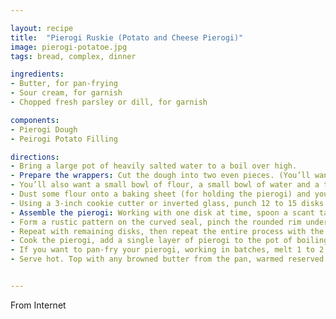 ```yaml
---

layout: recipe
title:  "Pierogi Ruskie (Potato and Cheese Pierogi)"
image: pierogi-potatoe.jpg
tags: bread, complex, dinner

ingredients:
- Butter, for pan-frying
- Sour cream, for garnish
- Chopped fresh parsley or dill, for garnish

components:
- Pierogi Dough
- Peirogi Potato Filling

directions:
- Bring a large pot of heavily salted water to a boil over high.
- Prepare the wrappers: Cut the dough into two even pieces. (You’ll want to leave one piece under the towel to stay moist while you work with the other piece.) 
- You’ll also want a small bowl of flour, a small bowl of water and a towel handy for keeping your hands clean. 
- Dust some flour onto a baking sheet (for holding the pierogi) and your work surface, then roll out one portion of dough until 1/8-inch thick. 
- Using a 3-inch cookie cutter or inverted glass, punch 12 to 15 disks of dough.
- Assemble the pierogi: Working with one disk at time, spoon a scant tablespoon of filling onto the middle of it. Fold the dough in half to enclose the filling, bringing the edges together to form a crescent shape. Pinch the two sides together at the top, then work your way down on both sides, pinching the dough over the filling and pushing in the filling as needed, making sure the potato mixture does not break the seal. If needed, you can dip your fingertip into water and moisten the dough in spots as needed to help the two sides adhere together.
- Form a rustic pattern on the curved seal, pinch the rounded rim underneath using your pointer finger and middle finger and press an indentation on top with your thumb, working your way along the rounded rim. Transfer to the prepared baking sheet. (If you’ve gotten some filling on your fingers, dip your fingertips into the bowl of water then dry them off on the towel.)
- Repeat with remaining disks, then repeat the entire process with the remaining portion of dough. You’ll want to work fairly quickly, as the pierogi can be harder to seal if they start to dry out. (If cooking the pierogi at a later point, transfer them on the baking sheet to the freezer until frozen solid, then transfer the pierogi to a resealable bag and freeze.)
- Cook the pierogi, add a single layer of pierogi to the pot of boiling water. Let them cook until they rise to the surface, about 2 minutes, then cook another 2 to 3 minutes until puffy. (With frozen dumplings, you will need to increase the cooking time by a couple of minutes.) Use a slotted spoon to transfer cooked dumplings to a colander to drain, then boil remaining dumplings.
- If you want to pan-fry your pierogi, working in batches, melt 1 to 2 tablespoons of butter in a large skillet over medium-high until crackling. Add a few boiled pierogi in a single layer to avoid overcrowding, and cook until crisp and golden, 1 to 2 minutes per side. Repeat with remaining pierogi, adding butter as needed.
- Serve hot. Top with any browned butter from the pan, warmed reserved onions, sour cream and herbs.


---
```


From Internet